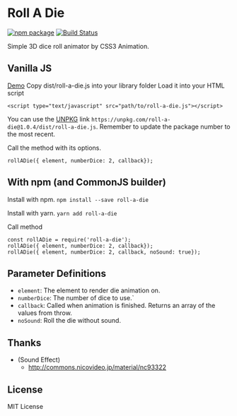 # Roll A Die
[![npm package](https://img.shields.io/npm/v/roll-a-die.svg?style=flat-square)](https://www.npmjs.org/package/roll-a-die)  [![Build Status](https://img.shields.io/travis/chukwumaijem/roll-a-die.svg?style=flat-square)](https://travis-ci.com/chukwumaijem/roll-a-die.svg?branch=master)

Simple 3D dice roll animator by CSS3 Animation.


## Vanilla JS
[Demo](https://codepen.io/chukwuma-ezumezu/pen/qYKOGW)
Copy dist/roll-a-die.js into your library folder
Load it into your HTML script
```
<script type="text/javascript" src="path/to/roll-a-die.js"></script>
```
You can use the [UNPKG](https://unpkg.com) link `https://unpkg.com/roll-a-die@1.0.4/dist/roll-a-die.js`. Remember to update the package number to the most recent.

Call the method with its options.
```
rollADie({ element, numberDice: 2, callback});
```

## With npm (and CommonJS builder)
Install with npm.
```npm install --save roll-a-die```

Install with yarn.
```yarn add roll-a-die```

Call method
```
const rollADie = require('roll-a-die');
rollADie({ element, numberDice: 2, callback});
rollADie({ element, numberDice: 2, callback, noSound: true});
```

## Parameter Definitions

* `element`: The element to render die animation on.
* `numberDice`: The number of dice to use.`
* `callback`: Called when animation is finished. Returns an array of the values from throw.
* `noSound`: Roll the die without sound.

## Thanks
* (Sound Effect)
   * http://commons.nicovideo.jp/material/nc93322

## License
MIT License
